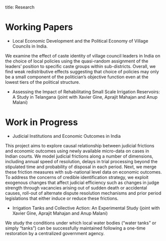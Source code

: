 title: Research

# Working Papers

* Local Economic Development and the Political Economy of Village Councils in India.

We examine the effect of caste identity of village council leaders in India on the choice of 
local policies using the quasi-random assignment of the leaders’ position to specific caste groups within sub-districts. 
Overall, we find weak redistributive effects suggesting that choice of policies may only be a small component of the 
politician’s objective function even at the lowest tiers of the political structure.

* Assessing the Impact of Rehabilitating Small Scale Irrigation Reservoirs: A Study in Telangana (joint with Xavier Gine, Aprajit Mahajan and Anup Malani)

# Work in Progress

* Judicial Institutions and Economic Outcomes in India

This project aims to explore causal relationship between judicial frictions and economic outcomes using newly available micro-data on cases in Indian courts. We model judicial frictions along a number of dimensions, including annual speed of resolution, delays in trial processing beyond the stipulated time and probability of disposal in each period. Next, we merge these friction measures with sub-national level data on economic outcomes. To address the concerns of credible identification strategy, we exploit exogenous changes that affect judicial efficiency such as changes in judge strength through vacancies arising out of sudden death or accidental causes, roll-out of alternate dispute resolution mechanisms and prior period legislations that either induce or reduce these frictions.

* Irrigation Tanks and Collective Action: An Experimental Study (joint with Xavier Gine, Aprajit Mahajan and Anup Malani)

We study the conditions under which local water bodies (“water tanks” or simply “tanks”) can be successfully maintained following a one-time restoration by a centralized government agency.
